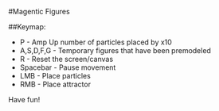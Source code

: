 #Magentic Figures

##Keymap:

* P - Amp Up number of particles placed by x10
* A,S,D,F,G - Temporary figures that have been premodeled
* R - Reset the screen/canvas
* Spacebar - Pause movement
* LMB - Place particles
* RMB - Place attractor

Have fun!
